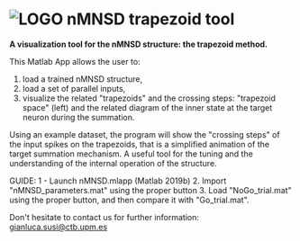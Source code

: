 ![LOGO](https://github.com/LCCN/Frontiers2020/blob/master/LOGO.png?raw=true "LOGO")  nMNSD trapezoid tool
=====

**A visualization tool for the nMNSD structure: the trapezoid method.**

This Matlab App allows the user to:
1) load a trained nMNSD structure,
2) load a set of parallel inputs,
3) visualize the related "trapezoids" and the crossing steps: "trapezoid space" (left) and the related diagram of the inner state at the target neuron during the summation.

Using an example dataset, the program will show the "crossing steps" of the input spikes on the trapezoids, that is a simplified 
animation of the target summation mechanism. A useful tool for the tuning and the understanding of the internal 
operation of the structure.


GUIDE:
1 - Launch nMNSD.mlapp (Matlab 2019b)
2.  Import "nMNSD_parameters.mat" using the proper button
3.  Load "NoGo_trial.mat" using the proper button, and then compare it with "Go_trial.mat".

Don't hesitate to contact us for further information: gianluca.susi@ctb.upm.es
